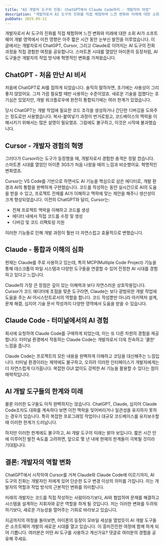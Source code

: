 ```yaml
---
title: "AI 개발자 도구의 진화: ChatGPT에서 Claude Code까지 - 개발자의 여정"
description: "개발자로서 AI 도구의 진화를 직접 체험하며 느낀 변화와 미래에 대한 소회  AI가 소프트웨어 개발 영역에서 미친 영향은 아주 짧은 시간 동안 눈부신 발전을 이루었습니다. 이 글에서는 개발자로서 ChatGPT, Cursor, 그리고 Claude로 이어지는 AI 도구의 진화 과정을 직접..."
pubDate: 2025-05-11
---
```


개발자로서 AI 도구의 진화를 직접 체험하며 느낀 변화와 미래에 대한 소회
AI가 소프트웨어 개발 영역에서 미친 영향은 아주 짧은 시간 동안 눈부신 발전을 이루었습니다. 이 글에서는 개발자로서 ChatGPT, Cursor, 그리고 Claude로 이어지는 AI 도구의 진화 과정을 직접 경험한 여정을 공유합니다. 스마트폰 시대를 열었던 아이폰의 등장처럼, AI 도구들은 개발자의 작업 방식에 혁명적인 변화를 가져왔습니다.

## ChatGPT - 처음 만난 AI 비서

처음에 ChatGPT로 AI를 접하게 되었습니다. 솔직히 말하자면, 초기에는 사용성이 그리 좋지 않았어요. 그저 가끔 필요할 때만 사용하는 수준이었죠. 새로운 기술을 접했다는 호기심은 있었지만, 개발 워크플로우에 완전히 통합되기에는 여러 한계가 있었습니다.

당시 ChatGPT는 개발 작업에 필요한 코드 조각을 생성하거나 간단한 디버깅을 도와주는 정도로만 사용했습니다. 복사-붙여넣기 과정이 번거로웠고, 코드베이스의 맥락을 이해시키기 위해서는 많은 설명이 필요했죠. 그럼에도 불구하고, 이것은 시작에 불과했습니다.

## Cursor - 개발자 경험의 혁명

그러다가 Cursor라는 도구가 등장했을 때, 개발자로서 경험한 충격은 정말 컸습니다. 스마트폰 시대를 열었던 아이폰 3GS가 처음 나왔을 때의 느낌과 비슷했어요. 혁명적인 변화였죠.

Cursor는 VS Code를 기반으로 하면서도 AI 기능을 핵심으로 삼은 에디터로, 개발 환경과 AI의 통합을 완벽하게 구현했습니다. 코드를 작성하는 동안 실시간으로 AI의 도움을 받을 수 있고, 프로젝트 전체를 AI가 이해하고 맥락에 맞는 제안을 해주니 생산성이 크게 향상되었습니다.
이전의 ChatGPT와 달리, Cursor는:

- 전체 프로젝트 맥락을 이해하고 코드를 생성
- 에디터 내에서 직접 코드를 수정 및 생성
- 디버깅 및 코드 리팩토링 지원

이러한 기능들로 인해 개발 과정이 훨씬 더 자연스럽고 효율적으로 변했습니다.

## Claude - 통합과 이해의 심화

현재는 Claude를 주로 사용하고 있는데, 특히 MCP(Multiple Code Project) 기능을 통해 데스크톱의 파일 시스템과 다양한 도구들을 연결할 수 있어 진정한 AI 시대를 경험하고 있다고 느낍니다.

Claude의 가장 큰 장점은 깊이 있는 이해력과 보다 자연스러운 상호작용입니다. Cursor가 코드 에디터에 초점을 맞춘 도구라면, Claude는 보다 광범위한 개발 작업에 도움을 주는 AI 어시스턴트로서의 역할을 합니다. 코드 작성뿐만 아니라 아키텍처 설계, 문제 해결, 심지어 기술 문서 작성까지 다양한 영역에서 도움을 받을 수 있습니다.

## Claude Code - 터미널에서의 AI 경험

회사에 요청하여 Claude Code를 구매하게 되었는데, 이는 또 다른 차원의 경험을 제공합니다. 터미널 환경에서 작동하는 Claude Code는 개발자로서 더욱 친숙하고 '쿨한' 느낌을 줍니다.

Claude Code는 프로젝트의 모든 내용을 완벽하게 이해하고 코딩을 대신해주는 느낌입니다. 터미널 환경이라는 제약에도 불구하고, 오히려 이러한 인터페이스가 개발자에게는 더 자연스럽게 다가옵니다. 복잡한 GUI 없이도 강력한 AI 기능을 활용할 수 있다는 점이 매력적입니다.

## AI 개발 도구들의 한계와 미래

물론 이러한 도구들도 아직 완벽하지는 않습니다. ChatGPT, Claude, 심지어 Claude Code조차도 대화를 계속하다 보면 이전 맥락을 잊어버리거나 일관성을 유지하지 못하는 경우가 있습니다. 특히 복잡한 프로그래밍 작업이나 대규모 코드베이스를 유지보수할 때 이러한 한계가 드러납니다.

하지만 이러한 한계에도 불구하고, AI 개발 도구의 미래는 밝아 보입니다. 짧은 시간 안에 이루어진 발전 속도를 고려하면, 앞으로 몇 년 내에 현재의 한계들이 극복될 것이라 기대됩니다.

## 결론: 개발자의 역할 변화

ChatGPT에서 시작하여 Cursor를 거쳐 Claude와 Claude Code에 이르기까지, AI 도구의 진화는 개발자인 저에게 있어 단순한 도구 변경 이상의 의미를 가집니다. 이는 개발자의 역할과 작업 방식의 근본적인 변화를 의미합니다.

미래의 개발자는 코드를 직접 작성하는 사람이라기보다, AI와 협업하여 문제를 해결하고 시스템을 설계하는 지휘자와 같은 역할을 하게 될 것입니다. 저는 이러한 변화를 두려워하기보다, 새로운 가능성을 열어주는 기회로 바라보고 있습니다.

지금까지의 여정을 돌아보면, 아이폰의 등장이 모바일 세상을 열었듯이 AI 개발 도구들은 소프트웨어 개발의 새로운 시대를 열고 있습니다. 이 흥미진진한 여정에 함께 하게 되어 기쁩니다. 여러분은 어떤 AI 도구를 사용하고 계신가요? 댓글로 여러분의 경험을 공유해 주세요.

